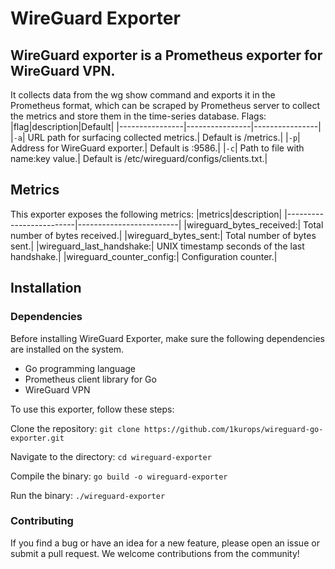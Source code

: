 # WireGuard Exporter

## WireGuard exporter is a Prometheus exporter for WireGuard VPN. 
It collects data from the wg show command and exports it in the Prometheus format, which can be scraped by Prometheus server to collect the metrics and store them in the time-series database.
    Flags:
|flag|description|Default|
|----------------|----------------|----------------|
|`-a`| URL path for surfacing collected metrics.| Default is /metrics.|
|`-p`| Address for WireGuard exporter.| Default is :9586.|
|`-c`| Path to file with name:key value.| Default is /etc/wireguard/configs/clients.txt.|
## Metrics

This exporter exposes the following metrics:
|metrics|description|
|-------------------------|-------------------------|
|wireguard_bytes_received:| Total number of bytes received.|
|wireguard_bytes_sent:| Total number of bytes sent.|
|wireguard_last_handshake:| UNIX timestamp seconds of the last handshake.|
|wireguard_counter_config:| Configuration counter.|

## Installation

### Dependencies

Before installing WireGuard Exporter, make sure the following dependencies are installed on the system.

- Go programming language
- Prometheus client library for Go
- WireGuard VPN

To use this exporter, follow these steps:

Clone the repository: `git clone https://github.com/1kurops/wireguard-go-exporter.git`

Navigate to the directory: `cd wireguard-exporter`

Compile the binary: `go build -o wireguard-exporter`

Run the binary: `./wireguard-exporter`

### Contributing

If you find a bug or have an idea for a new feature, please open an issue or submit a pull request. We welcome contributions from the community!